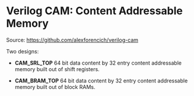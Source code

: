# Verilog CAM: Content Addressable Memory

Source: https://github.com/alexforencich/verilog-cam

Two designs:

- **CAM_SRL_TOP** 64 bit data content by 32 entry content addressable memory
  built out of shift registers.

- **CAM_BRAM_TOP** 64 bit data content by 32 entry content addressable memory
  built out of block RAMs.
